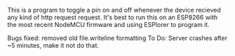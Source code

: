 This is a program to toggle a pin on and off whenever the device recieved any kind of http request request. It's best to run this on an ESP8266 with the most recent NodeMCU firmware and using ESPlorer to program it. 

Bugs fixed: 
removed old file.writeline formatting
To Do:
Server crashes after ~5 minutes, make it not do that.
